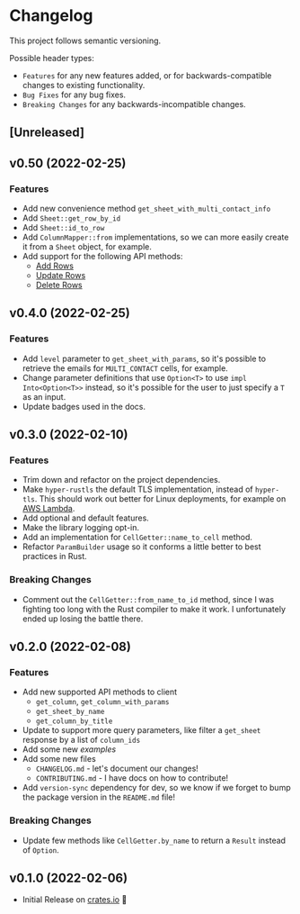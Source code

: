 # Changelog

This project follows semantic versioning.

Possible header types:

- `Features` for any new features added, or for backwards-compatible
  changes to existing functionality.
- `Bug Fixes` for any bug fixes.
- `Breaking Changes` for any backwards-incompatible changes.

## [Unreleased]

## v0.50 (2022-02-25)

### Features
* Add new convenience method `get_sheet_with_multi_contact_info`
* Add `Sheet::get_row_by_id`
* Add `Sheet::id_to_row`
* Add `ColumnMapper::from` implementations, so we can more easily create it
  from a `Sheet` object, for example.
* Add support for the following API methods:
  - [Add Rows](https://smartsheet-platform.github.io/api-docs/#add-rows)
  - [Update Rows](https://smartsheet-platform.github.io/api-docs/#update-rows)
  - [Delete Rows](https://smartsheet-platform.github.io/api-docs/#delete-rows)

## v0.4.0 (2022-02-25)

### Features

* Add `level` parameter to `get_sheet_with_params`, so it's possible to retrieve
  the emails for `MULTI_CONTACT` cells, for example.
* Change parameter definitions that use `Option<T>` to use `impl Into<Option<T>>` instead, so it's possible
  for the user to just specify a `T` as an input.
* Update badges used in the docs.

## v0.3.0 (2022-02-10)

### Features

- Trim down and refactor on the project dependencies.
- Make `hyper-rustls` the default TLS implementation, instead of `hyper-tls`. This should
  work out better for Linux deployments, for example on [AWS Lambda].
- Add optional and default features.
- Make the library logging opt-in.
- Add an implementation for `CellGetter::name_to_cell` method.
- Refactor `ParamBuilder` usage so it conforms a little better to best practices in Rust.

[AWS Lambda]: https://docs.aws.amazon.com/sdk-for-rust/latest/dg/lambda.html

### Breaking Changes

- Comment out the `CellGetter::from_name_to_id` method, since I was fighting
   too long with the Rust compiler to make it work. I unfortunately ended up losing the battle there.

## v0.2.0 (2022-02-08)

### Features

- Add new supported API methods to client
  - `get_column`, `get_column_with_params`
  - `get_sheet_by_name`
  - `get_column_by_title`
- Update to support more query parameters, like filter a `get_sheet`
  response by a list of `column_ids`
- Add some new *examples*
- Add some new files
  - `CHANGELOG.md` - let's document our changes!
  - `CONTRIBUTING.md` - I have docs on how to contribute!
- Add `version-sync` dependency for dev, so we know if we forget to bump
  the package version in the `README.md` file!

### Breaking Changes

- Update few methods like `CellGetter.by_name` to return
  a `Result` instead of `Option`.

## v0.1.0 (2022-02-06)

- Initial Release on [crates.io][] :tada:

[crates.io]: https://crates.io/crates/smartsheet-rs
